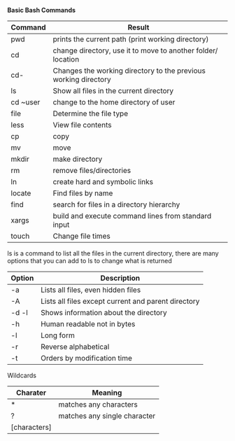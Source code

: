 **Basic Bash Commands**


| Command | Result |
| --- | --- |
| pwd | prints the current path (print working directory) |
| cd | change directory, use it to move to another folder/ location |
| cd- | Changes the working directory to the previous working directory |
| ls | Show all files in the current directory |
| cd ~user | change to the home directory of user |
| file | Determine the file type |
| less | View file contents |
| cp | copy |
| mv | move | 
| mkdir | make directory |
| rm | remove files/directories |
| ln | create hard and symbolic links |
| locate | Find files by name |
| find | search for files in a directory hierarchy |
| xargs | build and execute command lines from standard input |
| touch | Change file times |



ls is a command to list all the files in the current directory, there are many options that you can add to ls to change what is returned

| Option | Description |
| --- | --- |
| -a | Lists all files, even hidden files |
| -A | Lists all files except current and parent directory |
| -d -l | Shows information about the directory |
| -h | Human readable not in bytes |
| -l | Long form |
| -r | Reverse alphabetical |
| -t | Orders by modification time |

Wildcards

| Charater | Meaning |
| --- | --- |
| * | matches any characters |
| ? | matches any single character |
| [characters] | 
